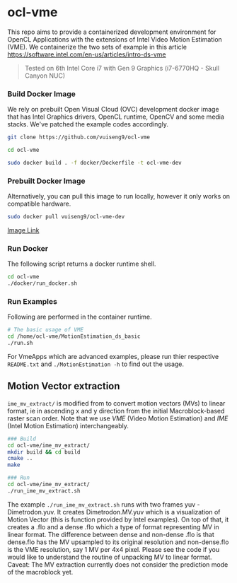 # ocl-vme

This repo aims to provide a containerized development environment for OpenCL Applications with the extensions of Intel Video Motion Estimation (VME). We containerize the two sets of example in this article https://software.intel.com/en-us/articles/intro-ds-vme

> Tested on 6th Intel Core i7 with Gen 9 Graphics (i7-6770HQ - Skull Canyon NUC) 

### Build Docker Image

We rely on prebuilt Open Visual Cloud (OVC) development docker image that has Intel Graphics drivers, OpenCL runtime, OpenCV and some media stacks. We've patched the example codes accordingly.

```bash
git clone https://github.com/vuiseng9/ocl-vme

cd ocl-vme

sudo docker build . -f docker/Dockerfile -t ocl-vme-dev
```

### Prebuilt Docker Image
Alternatively, you can pull this image to run locally, however it only works on compatible hardware.
```bash
sudo docker pull vuiseng9/ocl-vme-dev
```
[Image Link](https://hub.docker.com/repository/docker/vuiseng9/ocl-vme-dev)

### Run Docker
The following script returns a docker runtime shell.
```bash
cd ocl-vme
./docker/run_docker.sh
```

### Run Examples
Following are performed in the container runtime.

```bash
# The basic usage of VME
cd /home/ocl-vme/MotionEstimation_ds_basic
./run.sh
```

For VmeApps which are advanced examples, please run thier respective ```README.txt``` and ```./MotionEstimation -h``` to find out the usage.

## **Motion Vector extraction**
```ime_mv_extract/``` is modified from to convert motion vectors (MVs) to linear format, ie in ascending x and y direction from the initial Macroblock-based raster scan order. Note that we use *VME* (Video Motion Estimation) and *IME* (Intel Motion Estimation) interchangeably.

```bash
### Build
cd ocl-vme/ime_mv_extract/
mkdir build && cd build
cmake ..
make

### Run
cd ocl-vme/ime_mv_extract/
./run_ime_mv_extract.sh
```

The example ```./run_ime_mv_extract.sh``` runs with two frames yuv - Dimetrodon.yuv. It creates Dimetrodon.MV.yuv which is a visualization of Motion Vector (this is function provided by Intel examples). On top of that, it creates a .flo and a dense .flo which a type of format representing MV in linear format. The difference between dense and non-dense .flo is that dense.flo has the MV upsampled to its original resolution and non-dense.flo is the VME resolution, say 1 MV per 4x4 pixel. Please see the code if you would like to understand the routine of unpacking MV to linear format. Caveat: The MV extraction currently does not consider the prediction mode of the macroblock yet.


